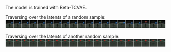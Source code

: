 The model is trained with Beta-TCVAE.


Traversing over the latents of a random sample:
![](gif_rand1.gif)

Traversing over the latents of another random sample:
![](gif_rand2.gif)

